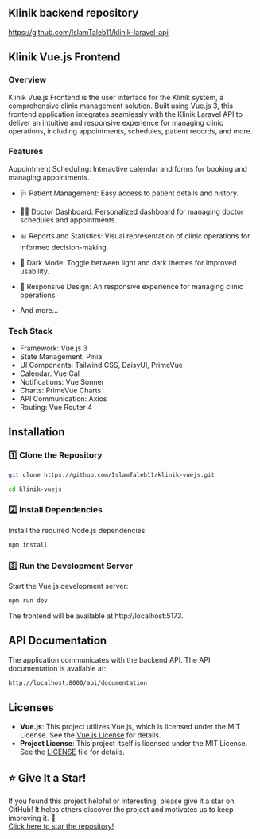 ## Klinik backend repository 
https://github.com/IslamTaleb11/klinik-laravel-api

## Klinik Vue.js Frontend
### Overview
Klinik Vue.js Frontend is the user interface for the Klinik system, a comprehensive clinic management solution. Built using Vue.js 3, this frontend application integrates seamlessly with the Klinik Laravel API to deliver an intuitive and responsive experience for managing clinic operations, including appointments, schedules, patient records, and more.

### Features
Appointment Scheduling: Interactive calendar and forms for booking and managing appointments.
- 🩺 Patient Management: Easy access to patient details and history.
- 👨‍⚕️ Doctor Dashboard: Personalized dashboard for managing doctor schedules and appointments.

- 📊 Reports and Statistics: Visual representation of clinic operations for informed decision-making.
- 🌙 Dark Mode: Toggle between light and dark themes for improved usability.
- 📱 Responsive Design: An responsive experience for managing clinic operations.
- And more...
### Tech Stack
 - Framework: Vue.js 3
 - State Management: Pinia
 - UI Components: Tailwind CSS, DaisyUI, PrimeVue
 - Calendar: Vue Cal
 - Notifications: Vue Sonner
 - Charts: PrimeVue Charts
 - API Communication: Axios
 - Routing: Vue Router 4

## Installation
### 1️⃣ Clone the Repository

```bash
git clone https://github.com/IslamTaleb11/klinik-vuejs.git
```
```bash
cd klinik-vuejs
```
### 2️⃣ Install Dependencies
Install the required Node.js dependencies:
```bash
npm install
```
### 3️⃣ Run the Development Server
Start the Vue.js development server:
```bash
npm run dev
```
The frontend will be available at http://localhost:5173.


## API Documentation
The application communicates with the backend API. The API documentation is available at:
```bash
http://localhost:8000/api/documentation
```

## Licenses
- **Vue.js**: This project utilizes Vue.js, which is licensed under the MIT License. See the [Vue.js License](https://github.com/vuejs/core/blob/main/LICENSE) for details.
- **Project License**: This project itself is licensed under the MIT License. See the [LICENSE](LICENSE) file for details.

## ⭐ Give It a Star!
If you found this project helpful or interesting, please give it a star on GitHub! It helps others discover the project and motivates us to keep improving it. 🌟  
[Click here to star the repository!](https://github.com/IslamTaleb11/klinik-vuejs)  
